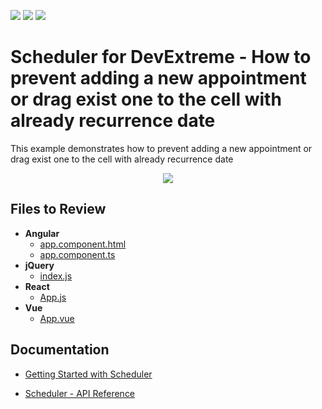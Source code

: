 <!-- default badges list -->
![](https://img.shields.io/endpoint?url=https://codecentral.devexpress.com/api/v1/VersionRange/593572817/22.1.5%2B)
[![](https://img.shields.io/badge/Open_in_DevExpress_Support_Center-FF7200?style=flat-square&logo=DevExpress&logoColor=white)](https://supportcenter.devexpress.com/ticket/details/T1147664)
[![](https://img.shields.io/badge/📖_How_to_use_DevExpress_Examples-e9f6fc?style=flat-square)](https://docs.devexpress.com/GeneralInformation/403183)
<!-- default badges end -->

# Scheduler for DevExtreme - How to prevent adding a new appointment or drag exist one to the cell with already recurrence date
This example demonstrates how to prevent adding a new appointment or drag exist one to the cell with already recurrence date

<div align="center"><img src="https://user-images.githubusercontent.com/53352872/218763367-dca6b472-8535-478e-a994-b1ab4e00fac9.gif" /></div>

## Files to Review

- **Angular**
    - [app.component.html](Angular/src/app/app.component.html)
    - [app.component.ts](Angular/src/app/app.component.ts)
- **jQuery**
    - [index.js](jQuery/src/index.js)
- **React**
    - [App.js](React/src/App.jsx)
- **Vue**
    - [App.vue](Vue/src/App.vue)

## Documentation

- [Getting Started with Scheduler](https://js.devexpress.com/Documentation/Guide/UI_Components/Scheduler/Getting_Started_with_Scheduler/)

- [Scheduler - API Reference](https://js.devexpress.com/Documentation/ApiReference/UI_Components/dxScheduler/)

